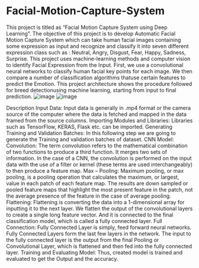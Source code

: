 # Facial-Motion-Capture-System
This project is titled as “Facial Motion Capture System using Deep Learning”. The objective of this project is to develop Automatic Facial Motion Capture System which can take human facial images containing some expression as input and recognize and classify it into seven different expression class such as : Neutral, Angry, Disgust, Fear, Happy, Sadness, Surprise. This project uses machine-learning methods and computer vision to identify Facial Expression from the Input. First, we use a convolutional neural networks to classify human facial key points for each image. We then compare a number of classification algorithms thatuse certain features to predict the Emotion.
This project architecture shows the procedure followed for breed detectionusing machine learning, starting from input to final prediction.
![image](https://github.com/user-attachments/assets/416b3aaa-e5bf-451c-bf8b-c7517c4e619c)
![image](https://github.com/user-attachments/assets/39fa2dc6-76f3-49de-b469-a9de5b763a6b)

Description
Input Data: Input data is generally in .mp4 format or the camera source of the computer where the data is fetched and mapped in the data framed from the source columns. 
Importing Modules and Libraries: Libraries such as TensorFlow, KERAS, Flask etc. can be imported. 
Generating Training and Validation Batches: In this following step we are going to generate the Training and validation batches of dataset. 
CNN Model: 
Convolution: The term convolution refers to the mathematical combination of two functions to produce a third function. It merges two sets of information. In the case of a CNN, the convolution is performed on the input data with the use of a filter or kernel (these terms are used interchangeably) to then produce a feature map. 
Max – Pooling: Maximum pooling, or max pooling, is a pooling operation that calculates the maximum, or largest, value in each patch of each feature map. The results are down sampled or pooled feature maps that highlight the most present feature in the patch, not the average presence of the feature in the case of average pooling. 
Flattening: Flattening is converting the data into a 1-dimensional array for inputting it to the next layer. We flatten the output of the convolutional layers to create a single long feature vector. And it is connected to the final classification model, which is called a fully connected layer. 
Full Connection: Fully Connected Layer is simply, feed forward neural networks. Fully Connected Layers form the last few layers in the network. The input to the fully connected layer is the output from the final Pooling or Convolutional Layer, which is flattened and then fed into the fully connected layer. 
Training and Evaluating Model: Thus, created model is trained and evaluated to get the 
Output and the accuracy.
